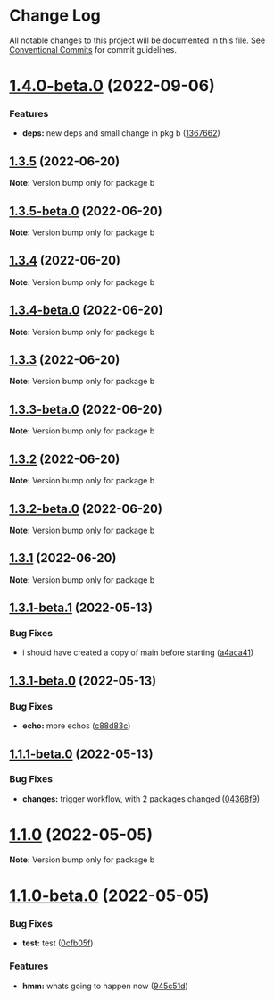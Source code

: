 # Change Log

All notable changes to this project will be documented in this file.
See [Conventional Commits](https://conventionalcommits.org) for commit guidelines.

# [1.4.0-beta.0](https://github.com/skaugvoll/learn-lerna-release/compare/b@1.3.5...b@1.4.0-beta.0) (2022-09-06)


### Features

* **deps:** new deps and small change in pkg b ([1367662](https://github.com/skaugvoll/learn-lerna-release/commit/13676620a003dfd0d7a8d6344d91ea0419718aef))





## [1.3.5](https://github.com/skaugvoll/learn-lerna-release/compare/b@1.3.5-beta.0...b@1.3.5) (2022-06-20)

**Note:** Version bump only for package b





## [1.3.5-beta.0](https://github.com/skaugvoll/learn-lerna-release/compare/b@1.3.4...b@1.3.5-beta.0) (2022-06-20)

**Note:** Version bump only for package b





## [1.3.4](https://github.com/skaugvoll/learn-lerna-release/compare/b@1.3.4-beta.0...b@1.3.4) (2022-06-20)

**Note:** Version bump only for package b





## [1.3.4-beta.0](https://github.com/skaugvoll/learn-lerna-release/compare/b@1.3.3...b@1.3.4-beta.0) (2022-06-20)

**Note:** Version bump only for package b





## [1.3.3](https://github.com/skaugvoll/learn-lerna-release/compare/b@1.3.3-beta.0...b@1.3.3) (2022-06-20)

**Note:** Version bump only for package b





## [1.3.3-beta.0](https://github.com/skaugvoll/learn-lerna-release/compare/b@1.3.2...b@1.3.3-beta.0) (2022-06-20)

**Note:** Version bump only for package b





## [1.3.2](https://github.com/skaugvoll/learn-lerna-release/compare/b@1.3.2-beta.0...b@1.3.2) (2022-06-20)

**Note:** Version bump only for package b





## [1.3.2-beta.0](https://github.com/skaugvoll/learn-lerna-release/compare/b@1.3.1...b@1.3.2-beta.0) (2022-06-20)

**Note:** Version bump only for package b





## [1.3.1](https://github.com/skaugvoll/learn-lerna-release/compare/b@1.3.1-beta.1...b@1.3.1) (2022-06-20)

**Note:** Version bump only for package b





## [1.3.1-beta.1](https://github.com/skaugvoll/learn-lerna-release/compare/b@1.3.1-beta.0...b@1.3.1-beta.1) (2022-05-13)


### Bug Fixes

* i should have created a copy of main before starting ([a4aca41](https://github.com/skaugvoll/learn-lerna-release/commit/a4aca411295b044df09e39aadb865ba40b83b1bc))





## [1.3.1-beta.0](https://github.com/skaugvoll/learn-lerna-release/compare/b@1.1.1-beta.0...b@1.3.1-beta.0) (2022-05-13)


### Bug Fixes

* **echo:** more echos ([c88d83c](https://github.com/skaugvoll/learn-lerna-release/commit/c88d83c5716036af04ad5f8e3799e1cece3c9cff))





## [1.1.1-beta.0](https://github.com/skaugvoll/learn-lerna-release/compare/b@1.1.0...b@1.1.1-beta.0) (2022-05-13)


### Bug Fixes

* **changes:** trigger workflow, with 2 packages changed ([04368f9](https://github.com/skaugvoll/learn-lerna-release/commit/04368f9fdc401973cd9acd30f92985d5ba11cc2c))





# [1.1.0](https://github.com/skaugvoll/learn-lerna-release/compare/b@1.1.0-beta.0...b@1.1.0) (2022-05-05)

**Note:** Version bump only for package b





# [1.1.0-beta.0](https://github.com/skaugvoll/learn-lerna-release/compare/b@1.0.1...b@1.1.0-beta.0) (2022-05-05)


### Bug Fixes

* **test:** test ([0cfb05f](https://github.com/skaugvoll/learn-lerna-release/commit/0cfb05fe66a60b70b5a41417c997a30e7b80dba5))


### Features

* **hmm:** whats going to happen now ([945c51d](https://github.com/skaugvoll/learn-lerna-release/commit/945c51d71a18606e5af8510808ddc69c1494fae5))
